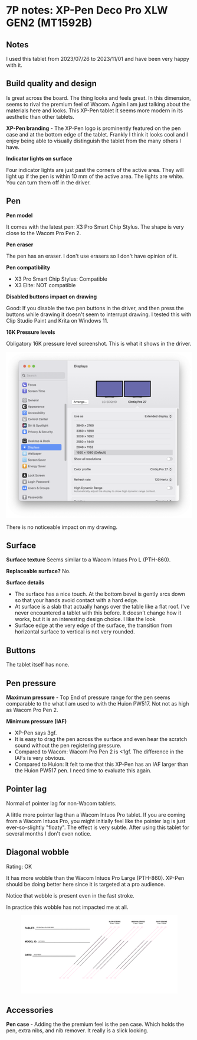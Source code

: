 # 7P notes: XP-Pen Deco Pro XLW GEN2 (MT1592B)

## Notes

I used this tablet from 2023/07/26 to 2023/11/01 and have been very happy with it.

## **Build quality and design**

Is great across the board. The thing looks and feels great. In this dimension, seems to rival the premium feel of Wacom. Again I am just talking about the materials here and looks. This XP-Pen tablet it seems more modern in its aesthetic than other tablets.

**XP-Pen branding** - The XP-Pen logo is prominently featured on the pen case and at the bottom edge of the tablet. Frankly I think it looks cool and I enjoy being able to visually distinguish the tablet from the many others I have.&#x20;

**Indicator lights on surface**

Four indicator lights are just past the corners of the active area. They will light up if the pen is within 10 mm of the active area. The lights are white. You can turn them off in the driver.

## **Pen**

**Pen model**

It comes with the latest pen: X3 Pro Smart Chip Stylus. The shape is very close to the Wacom Pro Pen 2.&#x20;

**Pen eraser**

The pen has an eraser. I don't use erasers so I don't have opinion of it.

**Pen compatibility**

* X3 Pro Smart Chip Stylus: Compatible
* X3 Elite: NOT compatible

**Disabled buttons impact on drawing**

Good: If you disable the two pen buttons in the driver, and then press the buttons while drawing it doesn't seem to interrupt drawing. I tested this with Clip Studio Paint and Krita on Windows 11.

**16K Pressure levels**

Obligatory 16K pressure level screenshot. This is what it shows in the driver.&#x20;

![](<../../../.gitbook/assets/image (334).png>)

There is no noticeable impact on my drawing.&#x20;

## **Surface**

**Surface texture** Seems similar to a Wacom Intuos Pro L (PTH-860).

**Replaceable surface?** No.

**Surface details**

* The surface has a nice touch. At the bottom bevel is gently arcs down so that your hands avoid contact with a hard edge.&#x20;
* At surface is a slab that actually hangs over the table like a flat roof. I've never encountered a tablet with this before. It doesn't change how it works, but it is an interesting design choice. I like the look
* Surface edge at the very edge of the surface, the transition from horizontal surface to vertical is not very rounded.&#x20;

## **Buttons**

The tablet itself has none.

## Pen pressure

**Maximum pressure** - Top End of pressure range for the pen seems comparable to the what I am used to with the Huion PW517. Not not as high as Wacom Pro Pen 2.

**Minimum pressure (IAF)**&#x20;

* XP-Pen says 3gf.&#x20;
* It is easy to drag the pen across the surface and even hear the scratch sound without the pen registering pressure.&#x20;
* Compared to Wacom: Wacom Pro Pen 2 is <1gf. The difference in the IAFs is very obvious.&#x20;
* Compared to Huion: It felt to me that this XP-Pen has an IAF larger than the Huion PW517 pen. I need time to evaluate this again.&#x20;

## **Pointer lag**

Normal of pointer lag for non-Wacom tablets.&#x20;

A little more pointer lag than a Wacom Intuos Pro tablet. If you are coming from a Wacom Intuos Pro, you might initially feel like the pointer lag is just ever-so-slightly "floaty". The effect is very subtle. After using this tablet for several months I don't even notice.

## **Diagonal wobble**

Rating: OK

It has more wobble than the Wacom Intuos Pro Large (PTH-860). XP-Pen should be doing better here since it is targeted at a pro audience.

Notice that wobble is present even in the fast stroke.

In practice this wobble has not impacted me at all.

<div align="left">

<figure><img src="../../../.gitbook/assets/XP-Pen Deco Pro XLW GEN2 (MT1592B).png" alt=""><figcaption></figcaption></figure>

</div>

## Accessories

**Pen case** - Adding the the premium feel is the pen case. Which holds the pen, extra nibs, and nib remover. It really is a slick looking.



&#x20;
